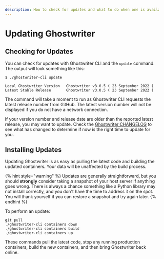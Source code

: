 ```yaml
---
description: How to check for updates and what to do when one is available
---
```


# Updating Ghostwriter

## Checking for Updates

You can check for updates with Ghostwriter CLI and the `update` command. The output will look something like this:

```
$ ./ghostwriter-cli update

Local Ghostwriter Version	Ghostwriter v3.0.5 ( 23 September 2022 )
Latest Stable Release		Ghostwriter v3.0.5 ( 23 September 2022 )
```

The command will take a moment to run as Ghostwriter CLI requests the latest release number from GitHub. The latest version number will not be displayed if you do not have a network connection.

If your version number and release date are older than the reported latest release, you may want to update. Check the [Ghostwriter CHANGELOG](https://github.com/GhostManager/Ghostwriter/blob/master/CHANGELOG.md) to see what has changed to determine if now is the right time to update for you.

## Installing Updates

Updating Ghostwriter is as easy as pulling the latest code and building the updated containers. Your data will be unaffected by the build process.

{% hint style="warning" %}
Updates are generally straightforward, but you should **strongly** consider taking a snapshot of your host server if anything goes wrong. There is always a chance something like a Python library may not install correctly, and you don't have the time to address it on the spot. You will thank yourself if you can restore a snapshot and try again later.
{% endhint %}

To perform an update:

```
git pull
./ghostwriter-cli containers down
./ghostwriter-cli containers build
./ghostwriter-cli containers up
```

These commands pull the latest code, stop any running production containers, build the new containers, and then bring Ghostwriter back online.
